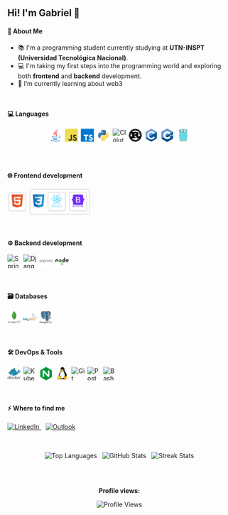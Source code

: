 ## Hi! I'm **Gabriel** 👋

<!--
**gabdont/gabdont** is a ✨ _special_ ✨ repository because its `README.md` (this file) appears on your GitHub profile.

Here are some ideas to get you started:

- 🔭 I’m currently working on ...
- 🌱 I’m currently learning ...
- 👯 I’m looking to collaborate on ...
- 🤔 I’m looking for help with ...
- 💬 Ask me about ...
- 📫 How to reach me: ...
- 😄 Pronouns: ...
- ⚡ Fun fact: ...
-->
#### 🧠 About Me

- 📚 I'm a programming student currently studying at **UTN-INSPT (Universidad Tecnológica Nacional)**.  
- 💻 I'm taking my first steps into the programming world and exploring both **frontend** and **backend** development.  
- 🌱 I’m currently learning about web3

<br>

#### 💻 Languages

<div align="left" style="display: flex; flex-wrap: wrap; justify-content: center; gap: 6px;">
  <img src="https://raw.githubusercontent.com/devicons/devicon/master/icons/java/java-original.svg" alt="Java" width="30" height="30" />
  <img src="https://raw.githubusercontent.com/devicons/devicon/master/icons/javascript/javascript-original.svg" alt="JavaScript" width="30" height="30" />
  <img src="https://raw.githubusercontent.com/devicons/devicon/master/icons/typescript/typescript-original.svg" alt="TypeScript" width="30" height="30" />
  <img src="https://raw.githubusercontent.com/devicons/devicon/master/icons/python/python-original.svg" alt="Python" width="30" height="30" />
  <img src="https://upload.wikimedia.org/wikipedia/commons/5/5d/Clojure_logo.svg" alt="Clojure" width="30" height="30" />
  <img src="https://github.com/devicons/devicon/blob/master/icons/rust/rust-original.svg" alt="Rust" width="30" height="30" />
  <img src="https://raw.githubusercontent.com/devicons/devicon/master/icons/c/c-original.svg" alt="C" width="30" height="30" />
  <img src="https://raw.githubusercontent.com/devicons/devicon/master/icons/cplusplus/cplusplus-original.svg" alt="C++" width="30" height="30" />
  <img src="https://raw.githubusercontent.com/devicons/devicon/master/icons/go/go-original.svg" alt="Go" width="30" height="30" />
</div>

<br><br>


#### 🌐 Frontend development

<div align="left">
    <span style="display:inline-block;border:1px solid #ccc;border-radius:4px;padding:4px;margin:2px;">
    <img src="https://raw.githubusercontent.com/devicons/devicon/master/icons/html5/html5-original.svg" alt="HTML5" width="30" height="30"/>
  </span>
  <span style="display:inline-block;border:1px solid #ccc;border-radius:4px;padding:4px;margin:2px;">
    <img src="https://raw.githubusercontent.com/devicons/devicon/master/icons/css3/css3-original.svg" alt="CSS3" width="30" height="30"/>
  <span style="display:inline-block;border:1px solid #ccc;border-radius:4px;padding:4px;margin:2px;">
    <img src="https://raw.githubusercontent.com/devicons/devicon/master/icons/react/react-original-wordmark.svg" alt="React" width="30" height="30"/>
  </span>
  <span style="display:inline-block;border:1px solid #ccc;border-radius:4px;padding:4px;margin:2px;">
    <img src="https://raw.githubusercontent.com/devicons/devicon/master/icons/bootstrap/bootstrap-plain-wordmark.svg" alt="Bootstrap" width="30" height="30"/>
  </span>
</div>
<br><br>

#### ⚙️ Backend development

<div align="left" style="display: flex; flex-wrap: wrap; justify-content: left; gap: 6px;">
  <img src="https://www.vectorlogo.zone/logos/springio/springio-icon.svg" alt="Spring" width="30" height="30" />
  <img src="https://cdn.worldvectorlogo.com/logos/django.svg" alt="Django" width="30" height="30" />
  <img src="https://raw.githubusercontent.com/devicons/devicon/master/icons/express/express-original-wordmark.svg" alt="Express" width="30" height="30" />
  <img src="https://raw.githubusercontent.com/devicons/devicon/master/icons/nodejs/nodejs-original-wordmark.svg" alt="Node.js" width="30" height="30" />
</div>
<br><br>

#### 🗃️ Databases

<div align="left" style="display: flex; flex-wrap: wrap; justify-content: left; gap: 6px;">
  <img src="https://raw.githubusercontent.com/devicons/devicon/master/icons/mongodb/mongodb-original-wordmark.svg" alt="MongoDB" width="30" height="30" />
  <img src="https://raw.githubusercontent.com/devicons/devicon/master/icons/mysql/mysql-original-wordmark.svg" alt="MySQL" width="30" height="30" />
  <img src="https://raw.githubusercontent.com/devicons/devicon/master/icons/postgresql/postgresql-original-wordmark.svg" alt="PostgreSQL" width="30" height="30" />
</div>
<br><br>

#### 🛠️ DevOps & Tools

<div align="left" style="display: flex; flex-wrap: wrap; justify-content: left; gap: 6px;">
  <img src="https://raw.githubusercontent.com/devicons/devicon/master/icons/docker/docker-original-wordmark.svg" alt="Docker" width="30" height="30" />
  <img src="https://www.vectorlogo.zone/logos/kubernetes/kubernetes-icon.svg" alt="Kubernetes" width="30" height="30" />
  <img src="https://raw.githubusercontent.com/devicons/devicon/master/icons/nginx/nginx-original.svg" alt="Nginx" width="30" height="30" />
  <img src="https://raw.githubusercontent.com/devicons/devicon/master/icons/linux/linux-original.svg" alt="Linux" width="30" height="30" />
  <img src="https://www.vectorlogo.zone/logos/git-scm/git-scm-icon.svg" alt="Git" width="30" height="30" />
  <img src="https://www.vectorlogo.zone/logos/getpostman/getpostman-icon.svg" alt="Postman" width="30" height="30" />
  <img src="https://www.vectorlogo.zone/logos/gnu_bash/gnu_bash-icon.svg" alt="Bash" width="30" height="30" />
</div>
<br><br>

#### ⚡️ Where to find me

<p>
  <a target="_blank" href="https://www.linkedin.com/in/pablo-gabriel-donato" style="margin-right: 10px;">
    <img src="https://img.shields.io/badge/LinkedIn-%230A66C2.svg?style=for-the-badge&logo=linkedin&logoColor=white" alt="LinkedIn" />
  </a>
  <a target="_blank" href="mailto:pablo-gabriel-donato@outlook.com">
    <img src="https://img.shields.io/badge/Outlook-%230078D7.svg?style=for-the-badge&logo=microsoft-outlook&logoColor=white" alt="Outlook" />
  </a>
</p>
<br><br>


<div align="center" style="display: flex; flex-wrap: wrap; justify-content: center; gap: 12px;">
  <img src="https://github-readme-stats.vercel.app/api/top-langs/?username=gabdont&layout=compact&theme=transparent" alt="Top Languages" />
  <img src="https://github-readme-stats.vercel.app/api?username=gabdont&show_icons=true&theme=transparent" alt="GitHub Stats" />
  <img src="https://github-readme-streak-stats.herokuapp.com/?user=gabdont&theme=transparent" alt="Streak Stats" />
</div>

<br><br>

<div align="center" style="margin-top: 12px;">
  <p><strong>Profile views:</strong></p>
  <img src="https://komarev.com/ghpvc/?username=gabdont&label=Profile%20views&color=0e75b6&style=flat" alt="Profile Views" />
  <br/>
  <a href="https://visitcount.itsvg.in">
    <img src="https://visitcount.itsvg.in/api?id=gabdont&icon=0&color=0" alt="" />
  </a>
</div>

<br><br>



